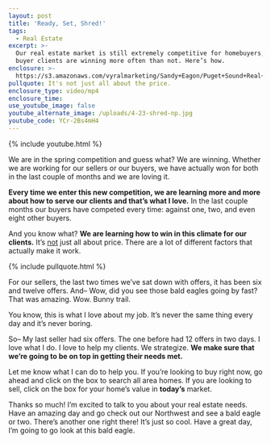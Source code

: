 ```yaml
---
layout: post
title: 'Ready, Set, Shred!'
tags:
  - Real Estate
excerpt: >-
  Our real estate market is still extremely competitive for homebuyers, but our
  buyer clients are winning more often than not. Here’s how.
enclosure: >-
  https://s3.amazonaws.com/vyralmarketing/Sandy+Eagon/Puget+Sound+Real+Estate+Agent-+Ready%2C+Set%2C+Shred!.mp4
pullquote: It's not just all about the price.
enclosure_type: video/mp4
enclosure_time:
use_youtube_image: false
youtube_alternate_image: /uploads/4-23-shred-np.jpg
youtube_code: YCr-2Bs4mH4
---
```


{% include youtube.html %}

We are in the spring competition and guess what? We are winning. Whether we are working for our sellers or our buyers, we have actually won for both in the last couple of months and we are loving it. 

**Every time we enter this new competition, we are learning more and more about how to serve our clients and that’s what I love.** In the last couple months our buyers have competed every time: against one, two, and even eight other buyers.

And you know what? **We are learning how to win in this climate for our clients.** It’s <u>not</u> just all about price. There are a lot of different factors that actually make it work.

{% include pullquote.html %}

For our sellers, the last two times we’ve sat down with offers, it has been six and twelve offers. And– Wow, did you see those bald eagles going by fast? That was amazing. Wow. Bunny trail. 

You know, this is what I love about my job. It’s never the same thing every day and it’s never boring.

So– My last seller had six offers. The one before had 12 offers in two days. I love what I do. I love to help my clients. We strategize. **We make sure that we’re going to be on top in getting their needs met.**

Let me know what I can do to help you. If you’re looking to buy right now, go ahead and click on the box to search all area homes. If you are looking to sell, click on the box for your home’s value in **today’s** market.

Thanks so much\! I’m excited to talk to you about your real estate needs. Have an amazing day and go check out our Northwest and see a bald eagle or two. There’s another one right there\! It’s just so cool. Have a great day, I’m going to go look at this bald eagle.